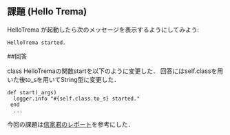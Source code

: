 ## 課題 (Hello Trema)

HelloTrema が起動したら次のメッセージを表示するようにしてみよう:

```
HelloTrema started.
```

##回答

class HelloTremaの関数startを以下のように変更した．
回答にはself.classを用いた後to_sを用いてString型に変更した．

``` 
def start(_args)
  logger.info "#{self.class.to_s} started."
 end
  ...
```

今回の課題は[信家君のレポート](https://github.com/handai-trema/hello-trema-trema-nobu/blob/master/report_1.md#user-content-%E3%82%AF%E3%83%A9%E3%82%B9%E5%90%8D%E3%82%92%E5%87%BA%E5%8A%9B%E3%81%99%E3%82%8B)を参考にした．
